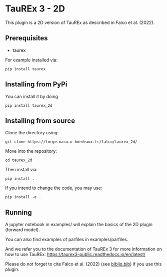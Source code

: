 # TauREx 3 - 2D

This plugin is a 2D version of TauREx as described in Falco et al. (2022).

## Prerequisites

* taurex

For example installed via:

```
pip install taurex
```


## Installing from PyPi


You can install it by doing

```
pip install taurex_2d
```


## Installing from source


Clone the directory using:

```
git clone https://forge.oasu.u-bordeaux.fr/falco/taurex_2d/
```

Move into the repository:

```
cd taurex_2d
```

Then install via:

```
pip install .
```

If you intend to change the code, you may use:

```
pip install -e .
```

## Running

A jupyter notebook in examples/ will explain the basics of the 2D plugin (forward model).

You can also find examples of parfiles in examples/parfiles.

And we refer you to the documentation of TauREx 3 for more information on how to use TauREx: https://taurex3-public.readthedocs.io/en/latest/

Please do not forget to cite Falco et al. (2022) (see [biblio.bib](biblio.bib)) if you use this plugin.